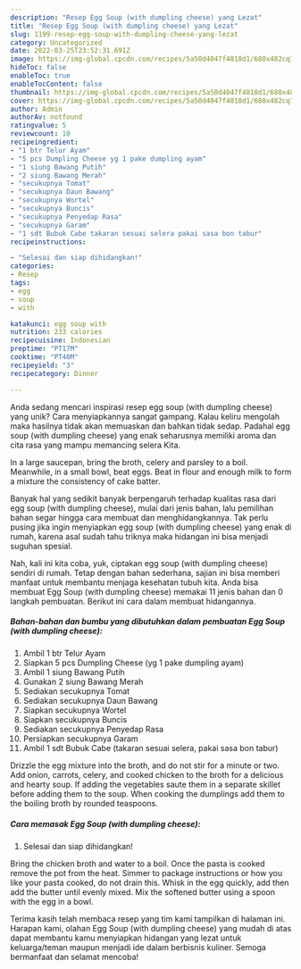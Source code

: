 ```yaml
---
description: "Resep Egg Soup (with dumpling cheese) yang Lezat"
title: "Resep Egg Soup (with dumpling cheese) yang Lezat"
slug: 1199-resep-egg-soup-with-dumpling-cheese-yang-lezat
category: Uncategorized
date: 2022-03-25T23:52:31.691Z
image: https://img-global.cpcdn.com/recipes/5a50d4047f4818d1/680x482cq70/egg-soup-with-dumpling-cheese-foto-resep-utama.jpg
hideToc: false
enableToc: true
enableTocContent: false
thumbnail: https://img-global.cpcdn.com/recipes/5a50d4047f4818d1/680x482cq70/egg-soup-with-dumpling-cheese-foto-resep-utama.jpg
cover: https://img-global.cpcdn.com/recipes/5a50d4047f4818d1/680x482cq70/egg-soup-with-dumpling-cheese-foto-resep-utama.jpg
author: Admin
authorAv: notfound
ratingvalue: 5
reviewcount: 10
recipeingredient:
- "1 btr Telur Ayam"
- "5 pcs Dumpling Cheese yg 1 pake dumpling ayam"
- "1 siung Bawang Putih"
- "2 siung Bawang Merah"
- "secukupnya Tomat"
- "secukupnya Daun Bawang"
- "secukupnya Wortel"
- "secukupnya Buncis"
- "secukupnya Penyedap Rasa"
- "secukupnya Garam"
- "1 sdt Bubuk Cabe takaran sesuai selera pakai sasa bon tabur"
recipeinstructions:

- "Selesai dan siap dihidangkan!"
categories:
- Resep
tags:
- egg
- soup
- with

katakunci: egg soup with 
nutrition: 233 calories
recipecuisine: Indonesian
preptime: "PT17M"
cooktime: "PT40M"
recipeyield: "3"
recipecategory: Dinner

---
```





Anda sedang mencari inspirasi resep egg soup (with dumpling cheese) yang unik? Cara menyiapkannya sangat gampang. Kalau keliru mengolah maka hasilnya tidak akan memuaskan dan bahkan tidak sedap. Padahal egg soup (with dumpling cheese) yang enak seharusnya memiliki aroma dan cita rasa yang mampu memancing selera Kita.





In a large saucepan, bring the broth, celery and parsley to a boil. Meanwhile, in a small bowl, beat eggs. Beat in flour and enough milk to form a mixture the consistency of cake batter.

Banyak hal yang sedikit banyak berpengaruh terhadap kualitas rasa dari egg soup (with dumpling cheese), mulai dari jenis bahan, lalu pemilihan bahan segar hingga cara membuat dan menghidangkannya. Tak perlu pusing jika ingin menyiapkan egg soup (with dumpling cheese) yang enak di rumah, karena asal sudah tahu triknya maka hidangan ini bisa menjadi suguhan spesial.






Nah, kali ini kita coba, yuk, ciptakan egg soup (with dumpling cheese) sendiri di rumah. Tetap dengan bahan sederhana, sajian ini bisa memberi manfaat untuk membantu menjaga kesehatan tubuh kita. Anda bisa membuat Egg Soup (with dumpling cheese) memakai 11 jenis bahan dan 0 langkah pembuatan. Berikut ini cara dalam membuat hidangannya.

<!--inarticleads1-->

##### Bahan-bahan dan bumbu yang dibutuhkan dalam pembuatan Egg Soup (with dumpling cheese):

1. Ambil 1 btr Telur Ayam
1. Siapkan 5 pcs Dumpling Cheese (yg 1 pake dumpling ayam)
1. Ambil 1 siung Bawang Putih
1. Gunakan 2 siung Bawang Merah
1. Sediakan secukupnya Tomat
1. Sediakan secukupnya Daun Bawang
1. Siapkan secukupnya Wortel
1. Siapkan secukupnya Buncis
1. Sediakan secukupnya Penyedap Rasa
1. Persiapkan secukupnya Garam
1. Ambil 1 sdt Bubuk Cabe (takaran sesuai selera, pakai sasa bon tabur)


Drizzle the egg mixture into the broth, and do not stir for a minute or two. Add onion, carrots, celery, and cooked chicken to the broth for a delicious and hearty soup. If adding the vegetables saute them in a separate skillet before adding them to the soup. When cooking the dumplings add them to the boiling broth by rounded teaspoons. 

<!--inarticleads2-->

##### Cara memasak Egg Soup (with dumpling cheese):


1. Selesai dan siap dihidangkan!

Bring the chicken broth and water to a boil. Once the pasta is cooked remove the pot from the heat. Simmer to package instructions or how you like your pasta cooked, do not drain this. Whisk in the egg quickly, add then add the butter until evenly mixed. Mix the softened butter using a spoon with the egg in a bowl. 

Terima kasih telah membaca resep yang tim kami tampilkan di halaman ini. Harapan kami, olahan Egg Soup (with dumpling cheese) yang mudah di atas dapat membantu kamu menyiapkan hidangan yang lezat untuk keluarga/teman maupun menjadi ide dalam berbisnis kuliner. Semoga bermanfaat dan selamat mencoba!
